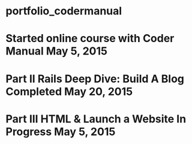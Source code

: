 # portfolio_codermanual
# Started online course with Coder Manual May 5, 2015
# Part II Rails Deep Dive: Build A Blog Completed May 20, 2015
# Part III HTML & Launch a Website In Progress May 5, 2015
